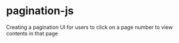 # pagination-js
Creating a pagination UI for users to click on a page number to view contents in that page
